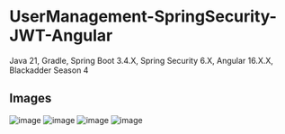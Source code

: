 # UserManagement-SpringSecurity-JWT-Angular
Java 21, Gradle, Spring Boot 3.4.X, Spring Security 6.X, Angular 16.X.X, Blackadder Season 4
## Images
![image](https://github.com/user-attachments/assets/b38ef040-7fb7-4980-8da5-ea94e08d2cdf)
![image](https://github.com/user-attachments/assets/c66b5353-3ebb-473b-aec6-5d130295db5f)
![image](https://github.com/user-attachments/assets/281ff172-055e-42a1-9eb6-b388ed21fcdf)
![image](https://github.com/user-attachments/assets/9318b0c0-9f76-4018-8c7e-9a11c125d040)


